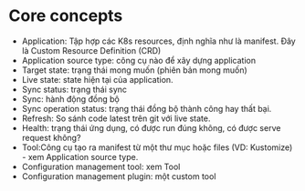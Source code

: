 # Core concepts
- Application: Tập hợp các K8s resources, định nghĩa như là manifest. Đây là Custom Resource Definition (CRD)
- Application source type: công cụ nào để xây dựng application
- Target state: trạng thái mong muốn (phiên bản mong muốn)
- Live state: state hiện tại của application.
- Sync status: trạng thái sync
- Sync: hành động đồng bộ
- Sync operation status: trạng thái đồng bộ thành công hay thất bại.
- Refresh: So sánh code latest trên git với live state.
- Health: trạng thái ứng dụng, có được run đúng không, có được serve request không?
- Tool:Công cụ tạo ra manifest từ một thư mục hoặc files (VD: Kustomize) - xem Application source type.
- Configuration management tool: xem Tool
- Configuration management plugin: một custom tool
